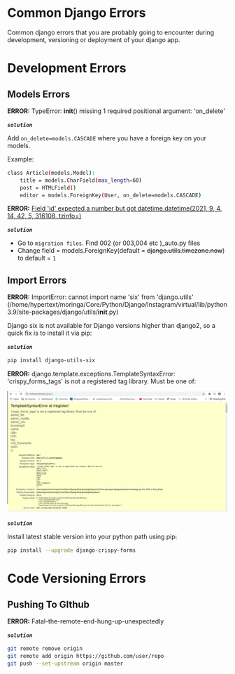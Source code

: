 Common Django Errors
=====================
Common django errors that you are probably going to encounter during development, versioning or deployment of your django app.

# Development Errors

## Models Errors

**ERROR:** TypeError: __init__() missing 1 required positional argument: 'on_delete'

***`solution`***

Add `on_delete=models.CASCADE` where you have a foreign key on your models.

Example:
```bash
class Article(models.Model):
    title = models.CharField(max_length=60)
    post = HTMLField()
    editor = models.ForeignKey(User, on_delete=models.CASCADE)
```
**ERROR:** <u>Field 'id' expected a number but got datetime.datetime(2021, 9, 4, 14, 42, 5, 316108, tzinfo=<UTC>)</u>

***`solution`***

- Go to `migration files`. Find 002 (or 003,004 etc )_auto.py files
- Change field = models.ForeignKey(default = ~~django.utils.timezone.now~~) to default = `1`
    
 ## Import Errors
    
**ERROR:** ImportError: cannot import name 'six' from 'django.utils' (/home/hypertext/moringa/Core/Python/Django/Instagram/virtual/lib/python3.9/site-packages/django/utils/__init__.py)

Django six is not available for Django versions higher than django2, so a quick fix is to install it via pip:
    
***`solution`***

```bash
pip install django-utils-six
```

**ERROR:** django.template.exceptions.TemplateSyntaxError: 'crispy_forms_tags' is not a registered tag library. Must be one of:

![Error](static/images/1.png)

***`solution`***

Install latest stable version into your python path using pip:
```bash
pip install --upgrade django-crispy-forms
```

# Code Versioning Errors

## Pushing To GIthub
**ERROR:** Fatal-the-remote-end-hung-up-unexpectedly

***`solution`***

```bash
git remote remove origin
git remote add origin https://github.com/user/repo
git push --set-upstream origin master
```






    
